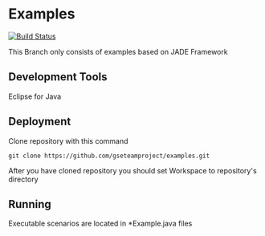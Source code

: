 # Examples 
[![Build Status](https://travis-ci.org/gseteamproject/Examples.svg?branch=master)](https://travis-ci.org/gseteamproject/Examples)

This Branch only consists of examples based on JADE Framework


## Development Tools

Eclipse for Java

## Deployment

Clone repository with this command

`git clone https://github.com/gseteamproject/examples.git`

After you have cloned repository you should set Workspace to repository's directory

## Running

Executable scenarios are located in *Example.java files
